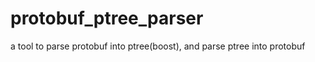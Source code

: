 protobuf_ptree_parser
=====================

a tool to parse protobuf into ptree(boost), and parse ptree into protobuf
